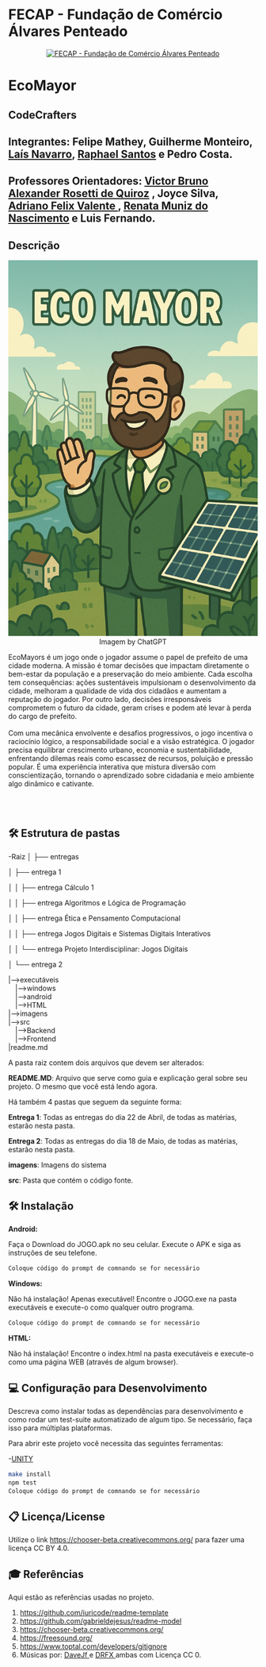 
# FECAP - Fundação de Comércio Álvares Penteado

<p align="center">
<a href= "https://www.fecap.br/"><img src="https://encrypted-tbn0.gstatic.com/images?q=tbn:ANd9GcRhZPrRa89Kma0ZZogxm0pi-tCn_TLKeHGVxywp-LXAFGR3B1DPouAJYHgKZGV0XTEf4AE&usqp=CAU" alt="FECAP - Fundação de Comércio Álvares Penteado" border="0"></a>
</p>

# EcoMayor

## CodeCrafters

## Integrantes: <a> Felipe Mathey</a>, <a> Guilherme Monteiro</a>, <a href="https://www.linkedin.com/in/laisnavarro3110/">Laís Navarro</a>, <a href="https://www.linkedin.com/in/raphael-de-oliveira-santos-b36797330/"> Raphael Santos</a> e <a> Pedro Costa</a>.

## Professores Orientadores: <a href="https://www.linkedin.com/in/victorbarq/">Victor Bruno Alexander Rosetti de Quiroz</a> , <a> Joyce Silva</a>,<a href="https://www.linkedin.com/in/adriano-valente-534576135/"> Adriano Felix Valente </a> , <a href="https://www.linkedin.com/in/remuniz/"> Renata Muniz do Nascimento</a> e <a> Luis Fernando</a>.


## Descrição

<p align="center">
<img src="https://github.com/2025-1-MCC1/Projeto1/blob/main/imagens/ChatGPT%20Image%207%20de%20mai.%20de%202025%2C%2008_03_42.png" alt="EcoMayor - Imagem do Jogo" border="0">
  Imagem by <a  >ChatGPT</a> 
</p>


EcoMayors é um jogo onde o jogador assume o papel de prefeito de uma cidade moderna. A missão é tomar decisões que impactam diretamente o bem-estar da população e a preservação do meio ambiente. Cada escolha tem consequências: ações sustentáveis impulsionam o desenvolvimento da cidade, melhoram a qualidade de vida dos cidadãos e aumentam a reputação do jogador. Por outro lado, decisões irresponsáveis comprometem o futuro da cidade, geram crises e podem até levar à perda do cargo de prefeito.
<br><br>
Com uma mecânica envolvente e desafios progressivos, o jogo incentiva o raciocínio lógico, a responsabilidade social e a visão estratégica. O jogador precisa equilibrar crescimento urbano, economia e sustentabilidade, enfrentando dilemas reais como escassez de recursos, poluição e pressão popular. É uma experiência interativa que mistura diversão com conscientização, tornando o aprendizado sobre cidadania e meio ambiente algo dinâmico e cativante.

<br><br>

## 🛠 Estrutura de pastas

-Raiz
│
├── entregas

│   ├── entrega 1

│   │   ├── entrega Cálculo 1

│   │   ├── entrega Algoritmos e Lógica de Programação

│   │   ├── entrega Ética e Pensamento Computacional

│   │   ├── entrega Jogos Digitais e Sistemas Digitais Interativos

│   │   └── entrega Projeto Interdisciplinar: Jogos Digitais

│   └── entrega 2

|-->executáveis<br>
  &emsp;|-->windows<br>
  &emsp;|-->android<br>
  &emsp;|-->HTML<br>
|-->imagens<br>
|-->src<br>
  &emsp;|-->Backend<br>
  &emsp;|-->Frontend<br>
|readme.md<br>

A pasta raiz contem dois arquivos que devem ser alterados:

<b>README.MD</b>: Arquivo que serve como guia e explicação geral sobre seu projeto. O mesmo que você está lendo agora.

Há também 4 pastas que seguem da seguinte forma:

<b>Entrega 1</b>: Todas as entregas do dia 22 de Abril, de todas as matérias, estarão nesta pasta.

<b>Entrega 2</b>: Todas as entregas do dia 18 de Maio, de todas as matérias, estarão nesta pasta.

<b>imagens</b>: Imagens do sistema

<b>src</b>: Pasta que contém o código fonte.

## 🛠 Instalação

<b>Android:</b>

Faça o Download do JOGO.apk no seu celular.
Execute o APK e siga as instruções de seu telefone.

```sh
Coloque código do prompt de comnando se for necessário
```

<b>Windows:</b>

Não há instalação! Apenas executável!
Encontre o JOGO.exe na pasta executáveis e execute-o como qualquer outro programa.

```sh
Coloque código do prompt de comnando se for necessário
```

<b>HTML:</b>

Não há instalação!
Encontre o index.html na pasta executáveis e execute-o como uma página WEB (através de algum browser).

## 💻 Configuração para Desenvolvimento

Descreva como instalar todas as dependências para desenvolvimento e como rodar um test-suite automatizado de algum tipo. Se necessário, faça isso para múltiplas plataformas.

Para abrir este projeto você necessita das seguintes ferramentas:

-<a href="https://unity.com/pt/download">UNITY</a>

```sh
make install
npm test
Coloque código do prompt de comnando se for necessário
```

## 📋 Licença/License
Utilize o link <https://chooser-beta.creativecommons.org/> para fazer uma licença CC BY 4.0.

## 🎓 Referências

Aqui estão as referências usadas no projeto.

1. <https://github.com/iuricode/readme-template>
2. <https://github.com/gabrieldejesus/readme-model>
3. <https://chooser-beta.creativecommons.org/>
4. <https://freesound.org/>
5. <https://www.toptal.com/developers/gitignore>
6. Músicas por: <a href="https://freesound.org/people/DaveJf/sounds/616544/"> DaveJf </a> e <a href="https://freesound.org/people/DRFX/sounds/338986/"> DRFX </a> ambas com Licença CC 0.
